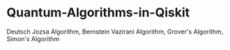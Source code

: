 # Quantum-Algorithms-in-Qiskit
Deutsch Jozsa Algorithm, Bernstein Vazirani Algorithm, Grover's Algorithm, Simon's Algorithm 

